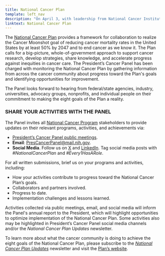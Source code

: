 ```yaml
---
title: National Cancer Plan
template: left_nav
description: "On April 3, with leadership from National Cancer Institute (NCI) Director Monica Bertagnolli, the U.S. Department of Health and Human Services (HHS) released a National Cancer Plan to guide the nation’s efforts against cancer."
linktext: National Cancer Plan
---
```

<div class="desktop-float-right width-constrained">
<single-homepage-box
	url="/ncp/reports/"
	source="Reports_Feature_Card_Thumbnail_401x358.jpg"
	alt=""
	title="New Report from the President’s Cancer Panel"
	description="This report features findings from the Panel's initial assessment of the National Cancer Plan and highlights recommendations in five priority areas to accelerate progress toward the Plan’s goals.">
</single-homepage-box>
</div>

The [National Cancer Plan](https://nationalcancerplan.cancer.gov/) provides a framework for collaboration to realize the Cancer Moonshot goal of reducing cancer mortality rates in the United States by at least 50% by 2047 and to end cancer as we know it. The Plan calls for a big-picture, whole-of-government approach to support cancer research, develop strategies, share knowledge, and accelerate progress against inequities in cancer care.
The President’s Cancer Panel has been charged with monitoring the National Cancer Plan by gathering information from across the cancer community about progress toward the Plan's goals and identifying opportunities for improvement.

<div class="quote-text">The Panel looks forward to hearing from federal/state agencies, industry, universities, advocacy groups, nonprofits, and individual people on their commitment to making the eight goals of the Plan a reality.</div>

<h3>SHARE YOUR ACTIVITIES WITH THE PANEL</h3>

The Panel invites all [National Cancer Program](/about/blogs/national-cancer-program/) stakeholders to provide updates on their relevant programs, activities, and achievements via:

- [President’s Cancer Panel public meetings](/ncp/meetings).
- **Email**: [PresCancerPanel@mail.nih.gov](mailto:PresCancerPanel@mail.nih.gov).
- **Social Media**. Follow us on [X](https://twitter.com/prescancerpanel) and [LinkedIn](https://www.linkedin.com/company/president's-cancer-panel/). Tag social media posts with *#NationalCancerPlan* and *#Every1HasARole*.

For all written submissions, brief us on your programs and activities, including:

- How your activities contribute to progress toward the National Cancer Plan’s goals.
- Collaborators and partners involved.
- Progress to date.
- Implementation challenges and lessons learned.

Activities collected via public meetings, email, and social media will inform the Panel's annual report to the President, which will highlight opportunities to optimize implementation of the National Cancer Plan. Some activities also may be highlighted in President’s Cancer Panel social media channels and/or the *National Cancer Plan Updates* newsletter.

To learn more about what the cancer community is doing to achieve the eight goals of the National Cancer Plan, please subscribe to the *[National Cancer Plan Updates](https://public.govdelivery.com/accounts/USNIHNCINCP/signup/36870)* newsletter and visit the [Plan’s website](https://nationalcancerplan.cancer.gov/get-involved).
